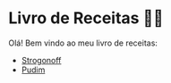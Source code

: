 # Livro de Receitas :man_cook:

Olá! Bem vindo ao meu livro de receitas:

- [Strogonoff](https://github.com/Xumbrunha/livro-receitas/blob/master/receitas/strogonoff.md)
- [Pudim](https://github.com/Xumbrunha/livro-receitas/blob/master/receitas/pudim.md)

